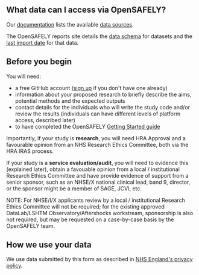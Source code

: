 ## What data can I access via OpenSAFELY?
Our [documentation](https://docs.opensafely.org/) lists the available [data sources](https://docs.opensafely.org/en/latest/dataset-intro/).

The OpenSAFELY reports site details the [data schema](https://reports.opensafely.org/reports/opensafely-tpp-database-schema/) for datasets and the [last import date](https://reports.opensafely.org/reports/opensafely-tpp-database-builds/) for that data.

## Before you begin
You will need:

- a free GitHub account ([sign up](https://github.com/signup) if you don't have one already)
- information about your proposed research to briefly describe the aims, potential methods and the expected outputs
- contact details for the individuals who will write the study code and/or review the results (individuals can have different levels of platform access, described later)
- to have completed the OpenSAFELY [Getting Started guide](https://docs.opensafely.org/getting-started/)

Importantly, if your study is **research**, you will need HRA Approval and a favourable opinion from an NHS Research Ethics Committee, both via the HRA IRAS process.

If your study is a **service evaluation/audit**, you will need to evidence this (explained later), obtain a favouable opinion from a local / institutional Research Ethics Committee and have provide evidence of support from a senior sponsor, such as an NHSE/X national clinical lead, band 9, director, or the sponsor might be a member of SAGE, JCVI, etc.

NOTE: For NHSE/I/X applicants review by a local / institutional Research Ethics Committee will not be required; for the existing approved DataLab/LSHTM Observatory/Aftershocks workstream, sponsorship is also not required, but may be requested on a case-by-case basis by the OpenSAFELY team. 
 

## How we use your data
We use data submitted by this form as described in [NHS England's privacy policy](https://www.england.nhs.uk/contact-us/privacy-notice/how-we-use-your-information/our-workforce/).
